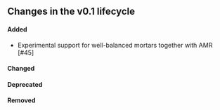 ## Changes in the v0.1 lifecycle

#### Added

- Experimental support for well-balanced mortars together with AMR [#45]

#### Changed

#### Deprecated

#### Removed
